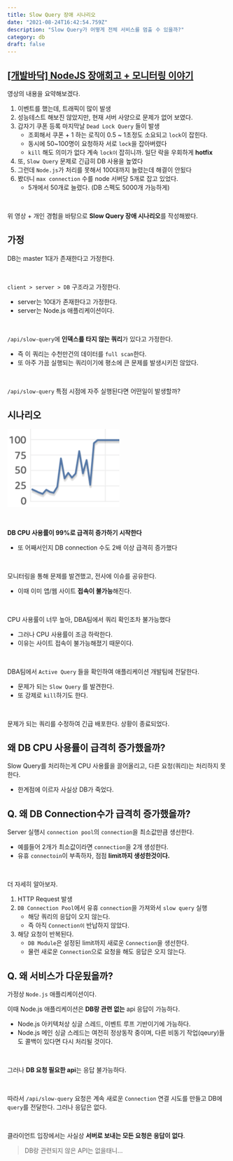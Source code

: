 ```yaml
---
title: Slow Query 장애 시나리오
date: "2021-08-24T16:42:54.759Z"
description: "Slow Query가 어떻게 전체 서비스를 멈출 수 있을까?"
category: db
draft: false
---
```



## [[개발바닥] NodeJS 장애회고 + 모니터링 이야기](https://www.youtube.com/watch?v=52t9DlwmqJI&t=104s)

영상의 내용을 요약해보겠다.

1. 이벤트를 했는데, 트래픽이 많이 발생
2. 성능테스트 해보진 않았지만, 현재 서버 사양으로 문제가 없어 보였다.
3. 갑자기 쿠폰 등록 마지막날 `Dead Lock Query` 들이 발생 
   - 조회해서 쿠폰 + 1 하는 로직이  0.5 ~ 1초정도 소요되고 `lock`이 잡힌다.
   - 동시에 50~100명이 요청하자 서로 `lock`을 잡아버렸다
   - `kill` 해도 의미가 없다 계속 `lock이` 잡히니까. 일단 락을 우회하게 **hotfix**
4. 또, `Slow Query` 문제로 긴급히 DB 사용을 높였다
5. 그런데 `Node.js`가 처리를 못해서 100대까지 늘렸는데 해결이 안됬다
6. 봤더니 `max connection` 수를 node 서버당 5개로 잡고 있었다. 
   - 5개에서 50개로 늘렸다. (DB 스펙도 5000개 가능하게)

<br/>

위 영상 + 개인 경험을 바탕으로 **Slow Query 장애 시나리오**를 작성해봤다.

## 가정

DB는 master 1대가 존재한다고 가정한다.

<br/>

`client > server > DB` 구조라고 가정한다.
- server는 10대가 존재한다고 가정한다.
- server는 Node.js 애플리케이션이다.

<br/>

`/api/slow-query`에 **인덱스를 타지 않는 쿼리**가 있다고 가정한다.
- 즉 이 쿼리는 수천만건의 데이터를 `full scan`한다.
- 또 아주 가끔 실행되는 쿼리이기에 평소에 큰 문제를 발생시키진 않았다.

<br/>

`/api/slow-query` 특점 시점에 자주 실행된다면 어떤일이 발생할까?

## 시나리오

![cpu](./cpu.png) 

<br/>

**DB CPU 사용률이 99%로 급격히 증가하기 시작한다**
- 또 어째서인지 DB connection 수도 2배 이상 급격히 증가했다

<br/>

모니터링을 통해 문제를 발견했고, 전사에 이슈를 공유한다.
- 이때 이미 앱/웹 사이트 **접속이 불가능**해진다.

<br/>

CPU 사용률이 너무 높아, DBA팀에서 쿼리 확인조차 불가능했다

- 그러나 CPU 사용률이 조금 하락한다. 
- 이유는 사이트 접속이 불가능해졌기 때문이다.

<br/>

DBA팀에서 `Active Query` 들을 확인하여 애플리케이션 개발팀에 전달한다.
- 문제가 되는 `Slow Query` 를 발견한다.
- 또 강제로 `kill`하기도 한다.

<br/>

문제가 되는 쿼리를 수정하여 긴급 배포한다. 상황이 종료되었다.

##  왜 DB CPU 사용률이 급격히 증가했을까?

Slow Query를 처리하는게 CPU 사용률을 끌어올리고, 다른 요청(쿼리)는 처리하지 못한다.
- 한계점에 이르자 사실상 DB가 죽었다.


## Q. 왜 DB Connection수가 급격히 증가했을까?

Server 실행시 `connection pool`의 `connection`을 최소값만큼 생선한다.
- 예를들어 2개가 최소값이라면 `connection`을 2개 생성한다.
- 유휴 `connectoin`이 부족하자, 점점 **limit까지 생성한것이다.**

<br/>

더 자세히 알아보자.

1. HTTP Request 발생
2. `DB Connection Pool`에서 유휴 `connection`을 가져와서 `slow query` 실행
   -  해당 쿼리의 응답이 오지 않는다.
   -  즉 아직 `Connection이` 반납하지 않았다.
3. 해당 요청이 반복된다.
	- `DB Module`은 설정된 limit까지 새로운 `Connection`을 생선한다.
	- 물런 새로운 `Connection`으로 요청을 해도 응답은 오지 않는다.



## Q. 왜 서비스가 다운됬을까?

가정상 `Node.js` 애플리케이션이다.


이때 Node.js 애플리케이션은 **DB랑 관련 없는** api 응답이 가능하다.
- Node.js 아키텍처상 싱글 스레드, 이벤트 루프 기반이기에 가능하다.
- Node.js 메인 싱글 스레드는 여전히 정상동작 중이며, 다른 비동기 작업(qeury)들도 콜백이 있다면 다시 처리될 것이다.

<br/>

그러나 **DB 요청 필요한 api**는 응답 불가능하다.

<br/>

따라서 `/api/slow-query` 요청은 계속 새로운 `Connection` 연결 시도를 만들고 DB에 `query`를 전달한다. 그러나 응답은 없다.

<br/>

클라이언트 입장에서는 사실상 **서버로 보내는 모든 요청은 응답이 없다**.

> DB랑 관련되지 않은 API는 없을태니...